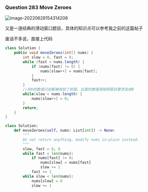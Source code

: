 ### Question 283 Move Zeroes

![image-20220628154314206](C:\Users\jason\AppData\Roaming\Typora\typora-user-images\image-20220628154314206.png)

又是一道经典的滑动窗口题目，具体的知识点可以参考我之前的这篇帖子

[leetcode26_删除重复项]: https://blog.csdn.net/jasonjin1107/article/details/125488372

废话不多说，直接上代码

```java
class Solution {
    public void moveZeroes(int[] nums) {
        int slow = 0, fast = 0;
        while (fast < nums.length) {
            if (nums[fast] != 0) {
                nums[slow++] = nums[fast];
            }
            fast++;
        }
        //非0的数值已经都被放到了前面，后面的数值得按照题目要求变成0
        while(slow < nums.length) {
            nums[slow++] = 0;
        }
        return;
    }
}
```



```python
class Solution:
    def moveZeroes(self, nums: List[int]) -> None:
        """
        Do not return anything, modify nums in-place instead.
        """
        slow, fast = 0, 0
        while fast < len(nums):
            if nums[fast] != 0:
                nums[slow] = nums[fast]
                slow += 1
            fast += 1
        while slow < len(nums):
            nums[slow] = 0
            slow += 1
```

